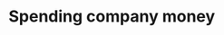 # Spending company money

<!-- This is a stub page whose name is inspired by https://about.gitlab.com/handbook/spending-company-money/. To be filled in. -->